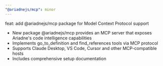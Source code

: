 ```yaml
---
"@ariadnejs/mcp": minor
---
```


feat: add @ariadnejs/mcp package for Model Context Protocol support

- New package @ariadnejs/mcp provides an MCP server that exposes Ariadne's code intelligence capabilities
- Implements go_to_definition and find_references tools via MCP protocol
- Supports Claude Desktop, VS Code, Cursor and other MCP-compatible hosts
- Includes comprehensive setup documentation
